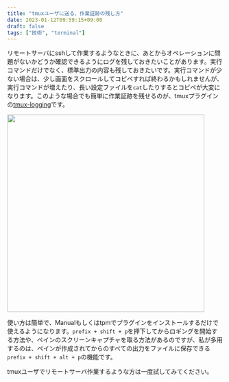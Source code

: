 ```yaml
---
title: "tmuxユーザに送る、作業証跡の残し方"
date: 2023-01-12T09:59:15+09:00
draft: false
tags: ["技術", "terminal"]
---
```

リモートサーバにsshして作業するようなときに、あとからオペレーションに問題がないかどうか確認できるようにログを残しておきたいことがあります。実行コマンドだけでなく、標準出力の内容も残しておきたいです。実行コマンドが少ない場合は、少し画面をスクロールしてコピペすれば終わるかもしれませんが、実行コマンドが増えたり、長い設定ファイルを`cat`したりするとコピペが大変になります。このような場合でも簡単に作業証跡を残せるのが、tmuxプラグインの[tmux-logging](https://github.com/tmux-plugins/tmux-logging)です。

<a href="https://github.com/tmux-plugins/tmux-logging"><img src="https://github-link-card.s3.ap-northeast-1.amazonaws.com/tmux-plugins/tmux-logging.png" width="460px"></a>

使い方は簡単で、Manualもしくはtpmでプラグインをインストールするだけで使えるようになります。`prefix + shift + p`を押下してからロギングを開始する方法や、ペインのスクリーンキャプチャを取る方法があるのですが、私が多用するのは、ペインが作成されてからのすべての出力をファイルに保存できる`prefix + shift + alt + p`の機能です。

tmuxユーザでリモートサーバ作業するような方は一度試してみてください。